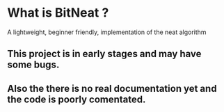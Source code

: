 # What is BitNeat ?
A lightweight, beginner friendly, implementation of the neat algorithm

## This project is in early stages and may have some bugs.
## Also the there is no real documentation yet and the code is poorly comentated.
